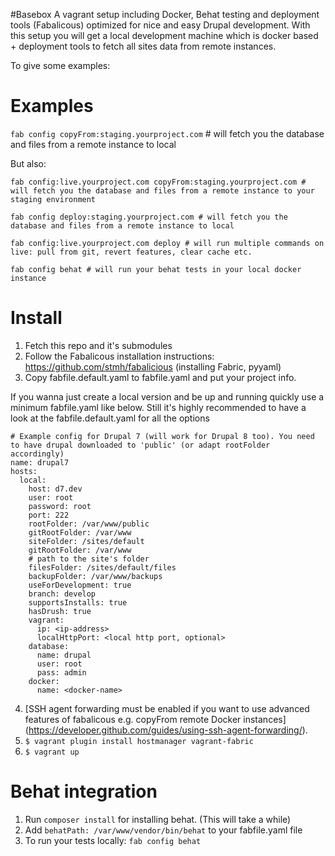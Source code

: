 #Basebox
A vagrant setup including Docker, Behat testing and deployment tools (Fabalicous) optimized for nice and easy Drupal development. With this setup you will get a local development machine which is docker based + deployment tools to fetch all sites data from remote instances.

To give some examples:

# Examples

`fab config copyFrom:staging.yourproject.com` # will fetch you the database and files from a remote instance to local

But also:

`fab config:live.yourproject.com copyFrom:staging.yourproject.com # will fetch you the database and files from a remote instance to your staging environment`

`fab config deploy:staging.yourproject.com # will fetch you the database and files from a remote instance to local`

`fab config:live.yourproject.com deploy # will run multiple commands on live: pull from git, revert features, clear cache etc.`

`fab config behat # will run your behat tests in your local docker instance`

# Install
1. Fetch this repo and it's submodules
2. Follow the Fabalicous installation instructions: https://github.com/stmh/fabalicious (installing Fabric, pyyaml)
3. Copy fabfile.default.yaml to fabfile.yaml and put your project info.

If you wanna just create a local version and be up and running quickly use a minimum fabfile.yaml like below. Still it's highly recommended to have a look at the fabfile.default.yaml for all the options

```
# Example config for Drupal 7 (will work for Drupal 8 too). You need to have drupal downloaded to 'public' (or adapt rootFolder accordingly)
name: drupal7
hosts:
  local:
    host: d7.dev
    user: root
    password: root
    port: 222
    rootFolder: /var/www/public
    gitRootFolder: /var/www
    siteFolder: /sites/default
    gitRootFolder: /var/www
    # path to the site's folder
    filesFolder: /sites/default/files
    backupFolder: /var/www/backups
    useForDevelopment: true
    branch: develop
    supportsInstalls: true
    hasDrush: true
    vagrant:
      ip: <ip-address>
      localHttpPort: <local http port, optional>
    database:
      name: drupal
      user: root
      pass: admin
    docker:
      name: <docker-name>
```


4. [SSH agent forwarding must be enabled if you want to use advanced features of fabalicous e.g. copyFrom remote Docker instances] (https://developer.github.com/guides/using-ssh-agent-forwarding/).
5. `$ vagrant plugin install hostmanager vagrant-fabric`
6. `$ vagrant up`

# Behat integration
1. Run `composer install` for installing behat. (This will take a while)
2. Add `behatPath: /var/www/vendor/bin/behat` to your fabfile.yaml file
3. To run your tests locally: `fab config behat`
